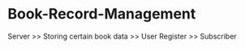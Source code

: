 # Book-Record-Management

Server >> Storing certain book data
       >> User Register
       >> Subscriber
